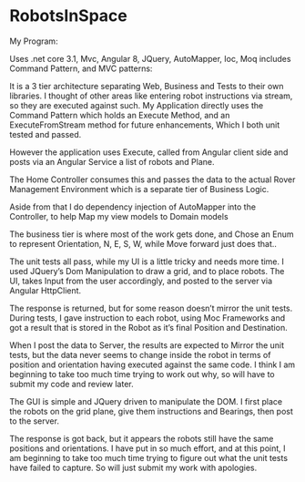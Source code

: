 # RobotsInSpace

My Program:

Uses .net core 3.1, Mvc, Angular 8, JQuery, AutoMapper, Ioc, Moq includes Command Pattern, and MVC patterns:

It is a 3 tier architecture separating Web, Business and Tests to their own libraries.
I thought of other areas like entering robot instructions via stream, so they are executed against such.
My Application directly uses the Command Pattern which holds an Execute Method, and an ExecuteFromStream method for future enhancements,
Which I both unit tested and passed.

However the application uses Execute, called from Angular client side and posts via an Angular Service a list of robots and Plane.

The Home Controller consumes this and passes the data to the actual Rover Management Environment which is a separate tier of Business Logic.

Aside from that I do dependency injection of AutoMapper into the Controller, to help Map my view models to Domain models

The business tier is where most of the work gets done, and Chose an Enum to represent Orientation, N, E, S, W, while Move forward just does that..

The unit tests all pass, while my UI is a little tricky and needs more time. I used JQuery’s Dom Manipulation to draw a grid, and to place robots. The UI, takes
Input from the user accordingly, and posted to the server via Angular HttpClient.

The response is returned, but for some reason doesn’t mirror the unit tests. During tests, I gave instruction to each robot, using Moc Frameworks and got a result that is stored in the Robot as it’s final Position and Destination.

When I post the data to Server, the results are expected to Mirror the  unit tests, but the data never seems to change inside the robot in terms of position and orientation having executed against the same code. I think I am beginning to take too much time trying to work out why, so will have to submit my code and review later.

The GUI is simple and JQuery driven to manipulate the DOM. I first place the robots on the grid plane, give them instructions and Bearings, then post to the server.

The response is got back, but it appears the robots still have the same positions and orientations. I have put in so much effort, and at this point, I am beginning to take too much time trying to figure out what the unit tests have failed to capture. So will just submit my work with apologies.
